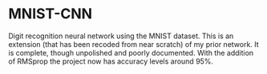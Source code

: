 # MNIST-CNN
Digit recognition neural network using the MNIST dataset. 
This is an extension (that has been recoded from near scratch) of my prior network.
It is complete, though unpolished and poorly documented.
With the addition of RMSprop the project now has accuracy levels around 95%.
